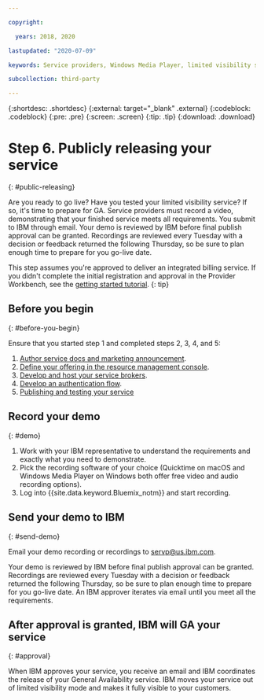 ```yaml
---

copyright:

  years: 2018, 2020 

lastupdated: "2020-07-09"

keywords: Service providers, Windows Media Player, limited visibility service, record demo

subcollection: third-party

---
```


{:shortdesc: .shortdesc}
{:external: target="_blank" .external}
{:codeblock: .codeblock}
{:pre: .pre}
{:screen: .screen}
{:tip: .tip}
{:download: .download}

# Step 6. Publicly releasing your service
{: #public-releasing}

Are you ready to go live? Have you tested your limited visibility service? If so, it's time to prepare for GA. Service providers must record a video, demonstrating that your finished service meets all requirements. You submit to IBM through email. Your demo is reviewed by IBM before final publish approval can be granted. Recordings are reviewed every Tuesday with a decision or feedback returned the following Thursday, so be sure to plan enough time to prepare for you go-live date.

This step assumes you're approved to deliver an integrated billing service. If you didn't complete the initial registration and approval in the Provider Workbench, see the [getting started tutorial](/docs/third-party?topic=third-party-get-started#get-started).
{: tip}

## Before you begin
{: #before-you-begin}

Ensure that you started step 1 and completed steps 2, 3, 4, and 5:
1. [Author service docs and marketing announcement](/docs/third-party?topic=third-party-content-tasks#content-tasks).
2. [Define your offering in the resource management console](/docs/third-party?topic=third-party-step2-define#step2-define).
3. [Develop and host your service brokers](/docs/third-party?topic=third-party-step3-osb#step3-osb).
4. [Develop an authentication flow](/docs/third-party?topic=third-party-step4-iam#step4-iam).
5. [Publishing and testing your service](/docs/third-party?topic=third-party-step5-pubtest#step5-pubtest)


## Record your demo
{: #demo}

1. Work with your IBM representative to understand the requirements and exactly what you need to demonstrate.
2. Pick the recording software of your choice (Quicktime on macOS and Windows Media Player on Windows both offer free video and audio recording options).
3. Log into {{site.data.keyword.Bluemix_notm}} and start recording.

## Send your demo to IBM
{: #send-demo}

Email your demo recording or recordings to servp@us.ibm.com.

Your demo is reviewed by IBM before final publish approval can be granted. Recordings are reviewed every Tuesday with a decision or feedback returned the following Thursday, so be sure to plan enough time to prepare for you go-live date. An IBM approver iterates via email until you meet all the requirements.

## After approval is granted, IBM will GA your service
{: #approval}

When IBM approves your service, you receive an email and IBM coordinates the release of your General Availability service. IBM moves your service out of limited visibility mode and makes it fully visible to your customers.

